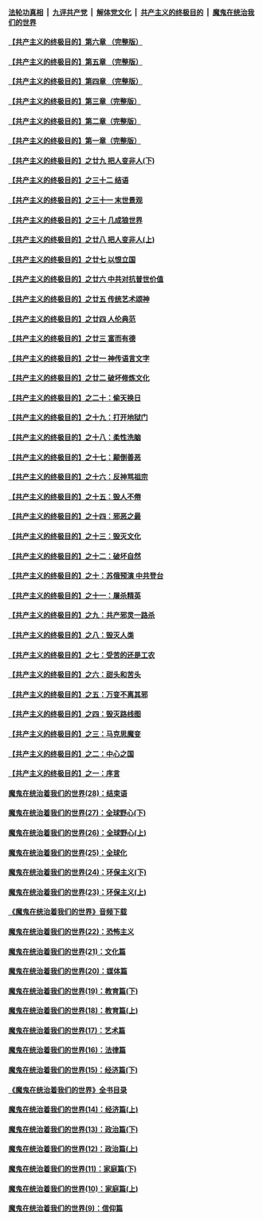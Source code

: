 ####  [法轮功真相](../../../../basic/blob/master/README.md?t=03060427) &nbsp;|&nbsp; [九评共产党](../../../../9ping.md/blob/master/README.md?t=03060427) &nbsp;|&nbsp; [解体党文化](../../../../jtdwh.md/blob/master/README.md?t=03060427)  &nbsp;|&nbsp; [共产主义的终极目的](../../../../gczydzjmd.md/blob/master/README.md?t=03060427) &nbsp;|&nbsp; [魔鬼在统治我们的世界](../../../../mgztzwmdsj.md/blob/master/README.md?t=03060427) 

#### [【共产主义的终极目的】第六章 （完整版）](../pages/nsc422/n11428913.md?t=03060427) 

#### [【共产主义的终极目的】第五章 （完整版）](../pages/nsc422/n11428912.md?t=03060427) 

#### [【共产主义的终极目的】第四章 （完整版）](../pages/nsc422/n11428907.md?t=03060427) 

#### [【共产主义的终极目的】第三章（完整版）](../pages/nsc422/n11428848.md?t=03060427) 

#### [【共产主义的终极目的】第二章（完整版）](../pages/nsc422/n11428831.md?t=03060427) 

#### [【共产主义的终极目的】第一章（完整版）](../pages/nsc422/n11417651.md?t=03060427) 

#### [【共产主义的终极目的】之廿九 把人变非人(下)](../pages/nsc422/n11344140.md?t=03060427) 

#### [【共产主义的终极目的】之三十二 结语](../pages/nsc422/n11360535.md?t=03060427) 

#### [【共产主义的终极目的】之三十一 末世景观](../pages/nsc422/n11351129.md?t=03060427) 

#### [【共产主义的终极目的】之三十 几成狼世界](../pages/nsc422/n11348280.md?t=03060427) 

#### [【共产主义的终极目的】之廿八 把人变非人(上)](../pages/nsc422/n11340492.md?t=03060427) 

#### [【共产主义的终极目的】之廿七 以恨立国](../pages/nsc422/n11336944.md?t=03060427) 

#### [【共产主义的终极目的】之廿六 中共对抗普世价值](../pages/nsc422/n11324785.md?t=03060427) 

#### [【共产主义的终极目的】之廿五 传统艺术颂神](../pages/nsc422/n11296396.md?t=03060427) 

#### [【共产主义的终极目的】之廿四 人伦典范](../pages/nsc422/n11296397.md?t=03060427) 

#### [【共产主义的终极目的】之廿三 富而有德](../pages/nsc422/n11283598.md?t=03060427) 

#### [【共产主义的终极目的】之廿一 神传语言文字](../pages/nsc422/n11263265.md?t=03060427) 

#### [【共产主义的终极目的】之廿二 破坏修炼文化](../pages/nsc422/n11245728.md?t=03060427) 

#### [【共产主义的终极目的】之二十：偷天换日](../pages/nsc422/n11238846.md?t=03060427) 

#### [【共产主义的终极目的】之十九：打开地狱门](../pages/nsc422/n11206376.md?t=03060427) 

#### [【共产主义的终极目的】之十八：柔性洗脑](../pages/nsc422/n11199994.md?t=03060427) 

#### [【共产主义的终极目的】之十七：颠倒善恶](../pages/nsc422/n11179782.md?t=03060427) 

#### [【共产主义的终极目的】之十六：反神骂祖宗](../pages/nsc422/n11166798.md?t=03060427) 

#### [【共产主义的终极目的】之十五：毁人不倦](../pages/nsc422/n11166792.md?t=03060427) 

#### [【共产主义的终极目的】之十四：邪恶之最](../pages/nsc422/n11150249.md?t=03060427) 

#### [【共产主义的终极目的】之十三：毁灭文化](../pages/nsc422/n11135227.md?t=03060427) 

#### [【共产主义的终极目的】之十二：破坏自然](../pages/nsc422/n11135214.md?t=03060427) 

#### [【共产主义的终极目的】之十：苏俄预演 中共登台](../pages/nsc422/n11118424.md?t=03060427) 

#### [【共产主义的终极目的】之十一：屠杀精英](../pages/nsc422/n11118442.md?t=03060427) 

#### [【共产主义的终极目的】之九：共产邪灵一路杀](../pages/nsc422/n11114139.md?t=03060427) 

#### [【共产主义的终极目的】之八：毁灭人类](../pages/nsc422/n11108503.md?t=03060427) 

#### [【共产主义的终极目的】之七：受苦的还是工农](../pages/nsc422/n11101809.md?t=03060427) 

#### [【共产主义的终极目的】之六：甜头和苦头](../pages/nsc422/n11096971.md?t=03060427) 

#### [【共产主义的终极目的】之五：万变不离其邪](../pages/nsc422/n11091285.md?t=03060427) 

#### [【共产主义的终极目的】之四：毁灭路线图](../pages/nsc422/n11086284.md?t=03060427) 

#### [【共产主义的终极目的】之三：马克思魔变](../pages/nsc422/n11061941.md?t=03060427) 

#### [【共产主义的终极目的】之二：中心之国](../pages/nsc422/n11047728.md?t=03060427) 

#### [【共产主义的终极目的】之一：序言](../pages/nsc422/n11086077.md?t=03060427) 

#### [魔鬼在统治着我们的世界(28)：结束语](../pages/nsc422/n10936246.md?t=03060427) 

#### [魔鬼在统治着我们的世界(27)：全球野心(下)](../pages/nsc422/n10928319.md?t=03060427) 

#### [魔鬼在统治着我们的世界(26)：全球野心(上)](../pages/nsc422/n10900318.md?t=03060427) 

#### [魔鬼在统治着我们的世界(25)：全球化](../pages/nsc422/n10788205.md?t=03060427) 

#### [魔鬼在统治着我们的世界(24)：环保主义(下)](../pages/nsc422/n10695307.md?t=03060427) 

#### [魔鬼在统治着我们的世界(23)：环保主义(上)](../pages/nsc422/n10688613.md?t=03060427) 

#### [《魔鬼在统治着我们的世界》音频下载](../pages/nsc422/n10635553.md?t=03060427) 

#### [魔鬼在统治着我们的世界(22)：恐怖主义](../pages/nsc422/n10614727.md?t=03060427) 

#### [魔鬼在统治着我们的世界(21)：文化篇](../pages/nsc422/n10597706.md?t=03060427) 

#### [魔鬼在统治着我们的世界(20)：媒体篇](../pages/nsc422/n10586579.md?t=03060427) 

#### [魔鬼在统治着我们的世界(19)：教育篇(下)](../pages/nsc422/n10564808.md?t=03060427) 

#### [魔鬼在统治着我们的世界(18)：教育篇(上)](../pages/nsc422/n10526970.md?t=03060427) 

#### [魔鬼在统治着我们的世界(17)：艺术篇](../pages/nsc422/n10499093.md?t=03060427) 

#### [魔鬼在统治着我们的世界(16)：法律篇](../pages/nsc422/n10485969.md?t=03060427) 

#### [魔鬼在统治着我们的世界(15)：经济篇(下)](../pages/nsc422/n10469975.md?t=03060427) 

#### [《魔鬼在统治着我们的世界》全书目录](../pages/nsc422/n10464261.md?t=03060427) 

#### [魔鬼在统治着我们的世界(14)：经济篇(上)](../pages/nsc422/n10457370.md?t=03060427) 

#### [魔鬼在统治着我们的世界(13)：政治篇(下)](../pages/nsc422/n10448270.md?t=03060427) 

#### [魔鬼在统治着我们的世界(12)：政治篇(上)](../pages/nsc422/n10444576.md?t=03060427) 

#### [魔鬼在统治着我们的世界(11)：家庭篇(下)](../pages/nsc422/n10440961.md?t=03060427) 

#### [魔鬼在统治着我们的世界(10)：家庭篇(上)](../pages/nsc422/n10435448.md?t=03060427) 

#### [魔鬼在统治着我们的世界(9)：信仰篇](../pages/nsc422/n10432159.md?t=03060427) 

